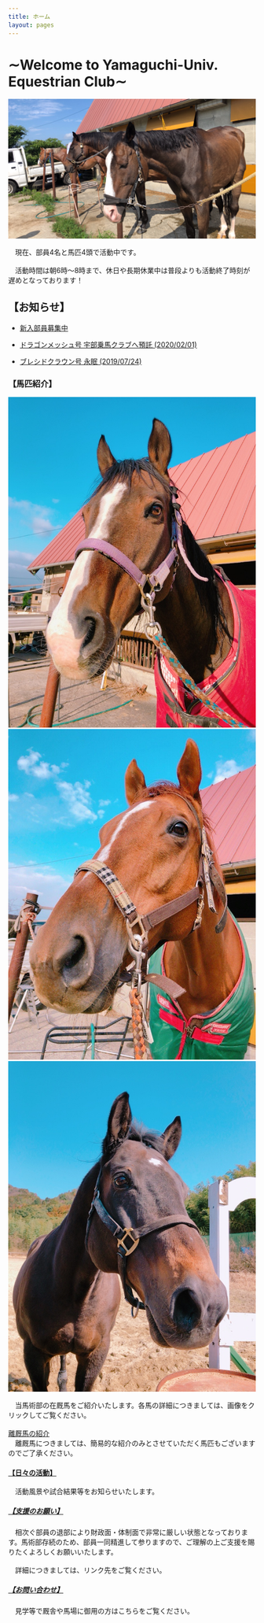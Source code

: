 ```yaml
---
title: ホーム
layout: pages
---
```


# ∼Welcome to Yamaguchi-Univ. Equestrian Club∼
![](img/IMG-3079.JPG)

　現在、部員4名と馬匹4頭で活動中です。
<br><br>
　活動時間は朝6時～8時まで、休日や長期休業中は普段よりも活動終了時刻が遅めとなっております！

## 【お知らせ】

- [新入部員募集中](部員募集.html)

- [ドラゴンメッシュ号 宇部乗馬クラブへ預託 (2020/02/01)](メッシュ.html)

- [ブレシドクラウン号 永眠 (2019/07/24)](ブレ.html)


 
### 【馬匹紹介】
<a href="モエレトレジャー.html">![](img/IMG_7799.JPG)</a><!---->
<a href="アナバティック.html">![](img/ana.jpg)</a><!---->
<a href="シマカゼ.html">![](img/IMG_7879.JPG)</a><!---->

　当馬術部の在厩馬をご紹介いたします。各馬の詳細につきましては、画像をクリックしてご覧ください。
<br><br>
[離厩馬の紹介](離.html)<br>
　離厩馬につきましては、簡易的な紹介のみとさせていただく馬匹もございますのでご了承ください。


#### [【日々の活動】](Daily.html)
　活動風景や試合結果等をお知らせいたします。

##### [【支援のお願い】](寄付のお願い.html)
　相次ぐ部員の退部により財政面・体制面で非常に厳しい状態となっております。馬術部存続のため、部員一同精進して参りますので、ご理解の上ご支援を賜りたくよろしくお願いいたします。
<br><br> 
　詳細につきましては、リンク先をご覧ください。

##### [【お問い合わせ】](問い合わせ.html)
　見学等で厩舎や馬場に御用の方はこちらをご覧ください。
<br><br><br>


